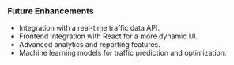 ### Future Enhancements

* Integration with a real-time traffic data API.
* Frontend integration with React for a more dynamic UI.
* Advanced analytics and reporting features.
* Machine learning models for traffic prediction and optimization.